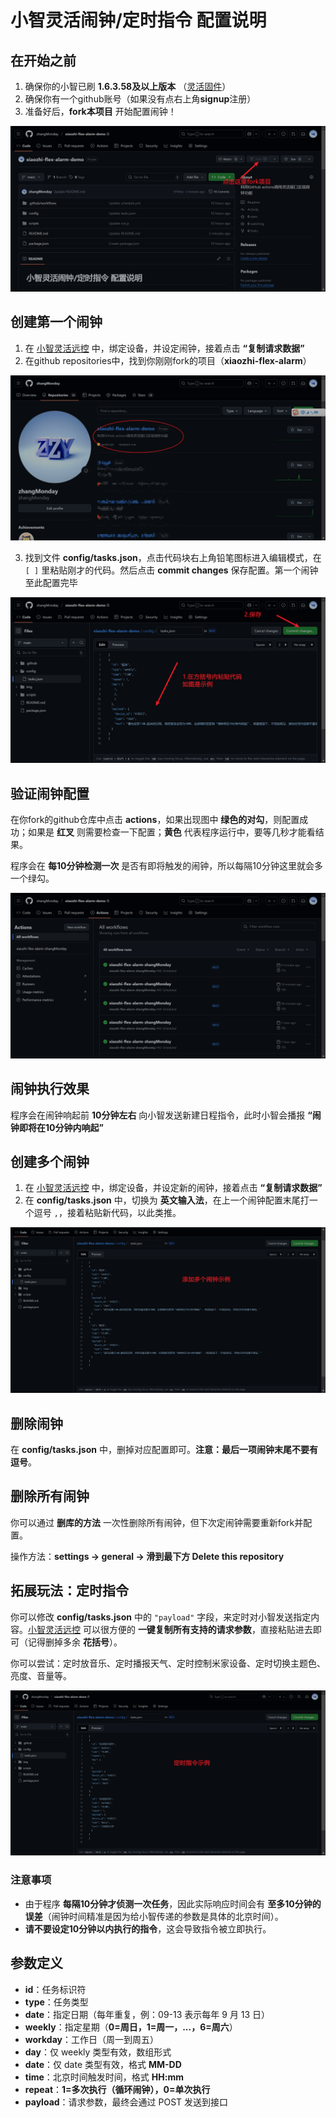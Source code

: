 # 小智灵活闹钟/定时指令 配置说明

## 在开始之前
1. 确保你的小智已刷 **1.6.3.58及以上版本** （[灵活固件](https://nodelua.com/home_iot/docs/#/guide/ota)）
2. 确保你有一个github账号（如果没有点右上角**signup**注册）
3. 准备好后，**fork本项目** 开始配置闹钟！

![开始配置准备](img/1.png)

## 创建第一个闹钟
1. 在 [小智灵活远控](https://xiaozhi.zhangmonday.top/) 中，绑定设备，并设定闹钟，接着点击 **“复制请求数据”**
2. 在github repositories中，找到你刚刚fork的项目（**xiaozhi-flex-alarm**）

![找到fork的项目](img/2.png)

3. 找到文件 **config/tasks.json**，点击代码块右上角铅笔图标进入编辑模式，在 `[ ]` 里粘贴刚才的代码。然后点击 **commit changes** 保存配置。第一个闹钟至此配置完毕

![编辑并保存配置](img/3.png)

## 验证闹钟配置
在你fork的github仓库中点击 **actions**，如果出现图中 **绿色的对勾**，则配置成功；如果是 **红叉** 则需要检查一下配置；**黄色** 代表程序运行中，要等几秒才能看结果。

程序会在 **每10分钟检测一次** 是否有即将触发的闹钟，所以每隔10分钟这里就会多一个绿勾。

![验证配置结果](img/4.png)

## 闹钟执行效果
程序会在闹钟响起前 **10分钟左右** 向小智发送新建日程指令，此时小智会播报 **“闹钟即将在10分钟内响起”**

## 创建多个闹钟
1. 在 [小智灵活远控](https://xiaozhi.zhangmonday.top/) 中，绑定设备，并设定新的闹钟，接着点击 **“复制请求数据”**
2. 在 **config/tasks.json** 中，切换为 **英文输入法**，在上一个闹钟配置末尾打一个逗号 `,`，接着粘贴新代码，以此类推。

![添加多个闹钟配置](img/5.png)

## 删除闹钟
在 **config/tasks.json** 中，删掉对应配置即可。**注意：最后一项闹钟末尾不要有逗号**。

## 删除所有闹钟
你可以通过 **删库的方法** 一次性删除所有闹钟，但下次定闹钟需要重新fork并配置。

操作方法：**settings → general → 滑到最下方 Delete this repository**

## 拓展玩法：定时指令
你可以修改 **config/tasks.json** 中的 `"payload"` 字段，来定时对小智发送指定内容。[小智灵活远控](https://xiaozhi.zhangmonday.top/) 可以很方便的 **一键复制所有支持的请求参数**，直接粘贴进去即可（记得删掉多余 **花括号**）。

你可以尝试：定时放音乐、定时播报天气、定时控制米家设备、定时切换主题色、亮度、音量等。

![定时指令](img/6.png)
### 注意事项
- 由于程序 **每隔10分钟才侦测一次任务**，因此实际响应时间会有 **至多10分钟的误差**（闹钟时间精准是因为给小智传递的参数是具体的北京时间）。
- **请不要设定10分钟以内执行的指令**，这会导致指令被立即执行。

## 参数定义
- **id**：任务标识符
- **type**：任务类型
- **date**：指定日期（每年重复，例：09-13 表示每年 9 月 13 日）
- **weekly**：指定星期（**0=周日，1=周一，...，6=周六**）
- **workday**：工作日（周一到周五）
- **day**：仅 weekly 类型有效，数组形式
- **date**：仅 date 类型有效，格式 **MM-DD**
- **time**：北京时间触发时间，格式 **HH:mm**
- **repeat**：**1=多次执行（循环闹钟），0=单次执行**
- **payload**：请求参数，最终会通过 POST 发送到接口
